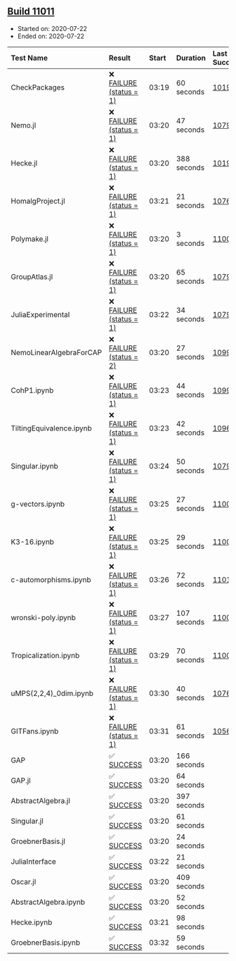 ## [Build 11011](https://oscarci.mathematik.uni-kl.de/job/oscar/11011/)

* Started on: 2020-07-22
* Ended on: 2020-07-22

| Test Name    | Result | Start | Duration | Last Success | First Failure |
|:-------------|:-------|:------|:---------|:-------------|:--------------|
| CheckPackages | ❌ [FAILURE (status = 1)](https://oscarci.mathematik.uni-kl.de/job/oscar/11011/artifact/logs/build-11011/CheckPackages.log) | 03:19 | 60 seconds | [10197](https://oscarci.mathematik.uni-kl.de/job/oscar/10197/) | [10198](https://oscarci.mathematik.uni-kl.de/job/oscar/10198/) |
| Nemo.jl | ❌ [FAILURE (status = 1)](https://oscarci.mathematik.uni-kl.de/job/oscar/11011/artifact/logs/build-11011/Nemo.jl.log) | 03:20 | 47 seconds | [10790](https://oscarci.mathematik.uni-kl.de/job/oscar/10790/) | [10791](https://oscarci.mathematik.uni-kl.de/job/oscar/10791/) |
| Hecke.jl | ❌ [FAILURE (status = 1)](https://oscarci.mathematik.uni-kl.de/job/oscar/11011/artifact/logs/build-11011/Hecke.jl.log) | 03:20 | 388 seconds | [10197](https://oscarci.mathematik.uni-kl.de/job/oscar/10197/) | [10198](https://oscarci.mathematik.uni-kl.de/job/oscar/10198/) |
| HomalgProject.jl | ❌ [FAILURE (status = 1)](https://oscarci.mathematik.uni-kl.de/job/oscar/11011/artifact/logs/build-11011/HomalgProject.jl.log) | 03:21 | 21 seconds | [10765](https://oscarci.mathematik.uni-kl.de/job/oscar/10765/) | [10766](https://oscarci.mathematik.uni-kl.de/job/oscar/10766/) |
| Polymake.jl | ❌ [FAILURE (status = 1)](https://oscarci.mathematik.uni-kl.de/job/oscar/11011/artifact/logs/build-11011/Polymake.jl.log) | 03:20 | 3 seconds | [11006](https://oscarci.mathematik.uni-kl.de/job/oscar/11006/) | [11007](https://oscarci.mathematik.uni-kl.de/job/oscar/11007/) |
| GroupAtlas.jl | ❌ [FAILURE (status = 1)](https://oscarci.mathematik.uni-kl.de/job/oscar/11011/artifact/logs/build-11011/GroupAtlas.jl.log) | 03:20 | 65 seconds | [10790](https://oscarci.mathematik.uni-kl.de/job/oscar/10790/) | [10791](https://oscarci.mathematik.uni-kl.de/job/oscar/10791/) |
| JuliaExperimental | ❌ [FAILURE (status = 1)](https://oscarci.mathematik.uni-kl.de/job/oscar/11011/artifact/logs/build-11011/JuliaExperimental.log) | 03:22 | 34 seconds | [10790](https://oscarci.mathematik.uni-kl.de/job/oscar/10790/) | [10791](https://oscarci.mathematik.uni-kl.de/job/oscar/10791/) |
| NemoLinearAlgebraForCAP | ❌ [FAILURE (status = 2)](https://oscarci.mathematik.uni-kl.de/job/oscar/11011/artifact/logs/build-11011/NemoLinearAlgebraForCAP.log) | 03:20 | 27 seconds | [10999](https://oscarci.mathematik.uni-kl.de/job/oscar/10999/) | [11000](https://oscarci.mathematik.uni-kl.de/job/oscar/11000/) |
| CohP1.ipynb | ❌ [FAILURE (status = 1)](https://oscarci.mathematik.uni-kl.de/job/oscar/11011/artifact/logs/build-11011/CohP1.ipynb.log) | 03:23 | 44 seconds | [10999](https://oscarci.mathematik.uni-kl.de/job/oscar/10999/) | [11000](https://oscarci.mathematik.uni-kl.de/job/oscar/11000/) |
| TiltingEquivalence.ipynb | ❌ [FAILURE (status = 1)](https://oscarci.mathematik.uni-kl.de/job/oscar/11011/artifact/logs/build-11011/TiltingEquivalence.ipynb.log) | 03:23 | 42 seconds | [10962](https://oscarci.mathematik.uni-kl.de/job/oscar/10962/) | [10963](https://oscarci.mathematik.uni-kl.de/job/oscar/10963/) |
| Singular.ipynb | ❌ [FAILURE (status = 1)](https://oscarci.mathematik.uni-kl.de/job/oscar/11011/artifact/logs/build-11011/Singular.ipynb.log) | 03:24 | 50 seconds | [10790](https://oscarci.mathematik.uni-kl.de/job/oscar/10790/) | [10791](https://oscarci.mathematik.uni-kl.de/job/oscar/10791/) |
| g-vectors.ipynb | ❌ [FAILURE (status = 1)](https://oscarci.mathematik.uni-kl.de/job/oscar/11011/artifact/logs/build-11011/g-vectors.ipynb.log) | 03:25 | 27 seconds | [11006](https://oscarci.mathematik.uni-kl.de/job/oscar/11006/) | [11007](https://oscarci.mathematik.uni-kl.de/job/oscar/11007/) |
| K3-16.ipynb | ❌ [FAILURE (status = 1)](https://oscarci.mathematik.uni-kl.de/job/oscar/11011/artifact/logs/build-11011/K3-16.ipynb.log) | 03:25 | 29 seconds | [11006](https://oscarci.mathematik.uni-kl.de/job/oscar/11006/) | [11007](https://oscarci.mathematik.uni-kl.de/job/oscar/11007/) |
| c-automorphisms.ipynb | ❌ [FAILURE (status = 1)](https://oscarci.mathematik.uni-kl.de/job/oscar/11011/artifact/logs/build-11011/c-automorphisms.ipynb.log) | 03:26 | 72 seconds | [11010](https://oscarci.mathematik.uni-kl.de/job/oscar/11010/) | [11011](https://oscarci.mathematik.uni-kl.de/job/oscar/11011/) |
| wronski-poly.ipynb | ❌ [FAILURE (status = 1)](https://oscarci.mathematik.uni-kl.de/job/oscar/11011/artifact/logs/build-11011/wronski-poly.ipynb.log) | 03:27 | 107 seconds | [11008](https://oscarci.mathematik.uni-kl.de/job/oscar/11008/) | [11009](https://oscarci.mathematik.uni-kl.de/job/oscar/11009/) |
| Tropicalization.ipynb | ❌ [FAILURE (status = 1)](https://oscarci.mathematik.uni-kl.de/job/oscar/11011/artifact/logs/build-11011/Tropicalization.ipynb.log) | 03:29 | 70 seconds | [11005](https://oscarci.mathematik.uni-kl.de/job/oscar/11005/) | [11006](https://oscarci.mathematik.uni-kl.de/job/oscar/11006/) |
| uMPS(2,2,4)_0dim.ipynb | ❌ [FAILURE (status = 1)](https://oscarci.mathematik.uni-kl.de/job/oscar/11011/artifact/logs/build-11011/uMPS-2-2-4-_0dim.ipynb.log) | 03:30 | 40 seconds | [10765](https://oscarci.mathematik.uni-kl.de/job/oscar/10765/) | [10766](https://oscarci.mathematik.uni-kl.de/job/oscar/10766/) |
| GITFans.ipynb | ❌ [FAILURE (status = 1)](https://oscarci.mathematik.uni-kl.de/job/oscar/11011/artifact/logs/build-11011/GITFans.ipynb.log) | 03:31 | 61 seconds | [10566](https://oscarci.mathematik.uni-kl.de/job/oscar/10566/) | [10567](https://oscarci.mathematik.uni-kl.de/job/oscar/10567/) |
| GAP | ✅ [SUCCESS](https://oscarci.mathematik.uni-kl.de/job/oscar/11011/artifact/logs/build-11011/GAP.log) | 03:20 | 166 seconds |  |  |
| GAP.jl | ✅ [SUCCESS](https://oscarci.mathematik.uni-kl.de/job/oscar/11011/artifact/logs/build-11011/GAP.jl.log) | 03:20 | 64 seconds |  |  |
| AbstractAlgebra.jl | ✅ [SUCCESS](https://oscarci.mathematik.uni-kl.de/job/oscar/11011/artifact/logs/build-11011/AbstractAlgebra.jl.log) | 03:20 | 397 seconds |  |  |
| Singular.jl | ✅ [SUCCESS](https://oscarci.mathematik.uni-kl.de/job/oscar/11011/artifact/logs/build-11011/Singular.jl.log) | 03:20 | 61 seconds |  |  |
| GroebnerBasis.jl | ✅ [SUCCESS](https://oscarci.mathematik.uni-kl.de/job/oscar/11011/artifact/logs/build-11011/GroebnerBasis.jl.log) | 03:20 | 24 seconds |  |  |
| JuliaInterface | ✅ [SUCCESS](https://oscarci.mathematik.uni-kl.de/job/oscar/11011/artifact/logs/build-11011/JuliaInterface.log) | 03:22 | 21 seconds |  |  |
| Oscar.jl | ✅ [SUCCESS](https://oscarci.mathematik.uni-kl.de/job/oscar/11011/artifact/logs/build-11011/Oscar.jl.log) | 03:20 | 409 seconds |  |  |
| AbstractAlgebra.ipynb | ✅ [SUCCESS](https://oscarci.mathematik.uni-kl.de/job/oscar/11011/artifact/logs/build-11011/AbstractAlgebra.ipynb.log) | 03:20 | 52 seconds |  |  |
| Hecke.ipynb | ✅ [SUCCESS](https://oscarci.mathematik.uni-kl.de/job/oscar/11011/artifact/logs/build-11011/Hecke.ipynb.log) | 03:21 | 98 seconds |  |  |
| GroebnerBasis.ipynb | ✅ [SUCCESS](https://oscarci.mathematik.uni-kl.de/job/oscar/11011/artifact/logs/build-11011/GroebnerBasis.ipynb.log) | 03:32 | 59 seconds |  |  |
